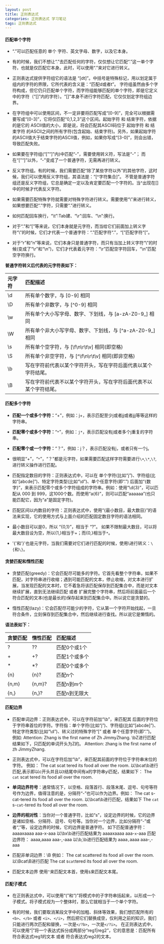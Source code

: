 ```yaml
---
layout: post
title: 正则表达式
categories: 正则表达式 学习笔记
tags: 正则表达式
---
```


#### 匹配单个字符

- “.”可以匹配任意的 单个 字符、英文字母、数字，以及它本身。

- 有的时候，我们不想让“.”去匹配任何的字符，仅仅想让它匹配“.”这一单个字符，也就是仅匹配它本身。此时，可以使用“\.”来对它进行转义。

- 正则表达式提供字符组它的语法是 “[dt]”。中括号是特殊标记，用以划定属于组内的字符的界限，它所代表的含义是：“匹配d或者t”。 字符组虽然由多个字符构成，但它仍只匹配单个字符，而字符组能够匹配的单个字符，即是它定义中的字符（“[]”内的字符）。“[]”本身不进行字符匹配，它仅仅划定字符组边界。

- 在字符组中可以使用区间，不一定非要将匹配写成“[0-9]”，完全可以根据需要写成“[0-3]”，它将仅匹配“0,1,2,3”这个区间。起始字符 和 结束字符，依据的是它的 ASCⅡ值的大小，即是说，将会匹配其ASCⅡ码位于 起始字符 和 结束字符 的ASCⅡ之间的所有字符(包含起始、结束字符)。另外，如果起始字符的ASCⅡ值大于结束字符的ASCⅡ值，例如，如果你写成“[3-0]”，则会出错，导致匹配失败。

- 如果要在字符组(“[”“]”内)中匹配“-”，需要使用转义符，写法是“\-”； 而在“[”“]”以外，“-”变成了一个普通字符，无需再进行转义。

- 反义字符组。有的时候，我们需要匹配“除了某些字符以外”的其他字符，这时候，我们可以使用反义字符组，其语法是：“[^字符集合]”。 不管是普通字符组还是反义字符组，它总是确定一定以及肯定要匹配一个字符的。当^出现在[]中的时候才代表反义字符。

- 如果需要匹配特殊字符就需要对特殊字符进行转义。需要使用“\”来进行转义，如果想要匹配“.”字符，只需要“\.”进行转义。

- 如何匹配回车换行，“\t”:Tab建、“\r”:回车、“\n”:换行。

- 对于“.”和“[”等来说，它们本身就是元字符，而当给它们前面加上转义字符“\”的时候，它们才代表一个普通字符：“\.”匹配字符“.”，“\[”匹配字符“[”。

- 对于“r”和“n”等来说，它们本身只是普通字符，而只有当加上转义字符“\”的时候(变成了“\r”和“\n”)，它们才代表着元字符：“\r”匹配空字符回车，“\n”匹配空字符换行。

**普通字符转义后代表的元字符表如下：**

| 元字符 | 匹配描述 |
| :---  | :---- |
| \d | 所有单个数字，与 [0-9] 相同 |
| \D | 所有单个非数字，与 [^0-9] 相同 |
| \w | 所有单个大小写字母、数字、下划线，与 [a-zA-Z0-9_] 相同 |
| \W | 所有单个非大小写字母、数字、下划线，与 [^a-zA-Z0-9_] 相同 |
| \s | 所有单个空字符，与 [\f\n\r\t\v] 相同(即空格) |
| \S | 所有单个非空字符，与 [^\f\n\r\t\v] 相同(即非空格) |
| \b | 写在字符前代表以某个字符开头，写在字符后面代表以某个字符结尾。 |
| \B | 写在字符前代表不以某个字符开头，写在字符后面代表不以某个字符结尾。 |

#### 匹配多个字符

- **匹配一个或多个字符：**“+”，例如：j+，表示匹配至少j或者jj或者jjj等等这样的字符串。

- **匹配零个或多个字符：**“`*`”，例如：`j*`，表示匹配没有j或者多个j重复的字符串。

- **匹配零个或一个字符：**“？”，例如：j？，表示匹配没有j，或者只有一个j。

- 很明显“+”，“`*`”，“？”都是元字符，如果需要匹配这样字符需要进行`\+`,`\*`,`\?`,进行转义操作进行匹配。

- 匹配指定数目的字符：正则表达式中，可以在 单个字符(比如“j”)、字符组(比如“[abcde]”)、特定字符类型(比如“\d”)、单个任意字符(即“.”) 后面加“{数字}”，来表示匹配零个或多个字符组成的字符串。例如：使用“\d{3}”，可以匹配从 000 到 999，这1000个数。而使用“a{6}”，则可以匹配“aaaaaa”(也只能匹配它，因为“a”是固定字符)。

- 匹配区间以内数目的字符：正则表达式中，使用“{最小数目，最大数目}”的语法来实现，它的使用方式与上面介绍的匹配固定数目字符的语法相同。

- 最小数目可以是0，所以 “{0,1}”，相当于 “?”。
如果不限制最大数目，可以将最大数目设为空，所以{1,}相当于+；而{0,}相当于`*`。

- '{'和'}'也是元字符，当我们需要对它们进行匹配的时候，使用\进行转义：`\{`和`\}`。

#### 贪婪匹配和惰性匹配

- 贪婪匹配(greedy)：它会匹配尽可能多的字符。它首先看整个字符串，如果不匹配，对字符串进行收缩；遇到可能匹配的文本，停止收缩，对文本进行扩展，当发现匹配的文本时，它不着急将该匹配保存到匹配集合中，而是对文本继续扩展，直到无法继续匹配 或者 扩展完整个字符串，然后将前面最后一个符合匹配的文本(也是最长的)保存起来到匹配集合中。所以说它是贪婪的。

- 惰性匹配(lazy)：它会匹配尽可能少的字符，它从第一个字符开始找起，一旦符合条件，立刻保存到匹配集合中，然后继续进行查找。所以说它是懒惰的。

**语法表如下：**

| 贪婪匹配 | 惰性匹配 | 匹配描述 |
| :------ | :------- | :------ |
| ? | ?? | 匹配0个或1个 |
| + | +? | 匹配1个或多个 |
| * | *? | 匹配0个或多个 |
| {n} | {n}? | 匹配n个 |
| {n,m} | {n,m}? | 匹配n到m个 |
| {n,} | {n,}? | 匹配n到无限大 |

#### 匹配边界

- 匹配单词边界：正则表达式中，可以在字符前加“\b”，来匹配其 后面的字符位于字符串首位的字符。字符指：单个字符(比如“j”)、字符组(比如“[abcde]”)、特定字符类型(比如“\d”)、转义过的特殊字符“\[” 或者 单个任意字符(即“.”)。
例如:
Attention: Zhang is the first name of Zh JimmyZhang.
\bZ进行匹配结果如下，只匹配的单词开头为Z的。
Attention: `Z`hang is the first name of `Z`h JimmyZhang.

- 正则表达式中，可以在字符后加“\b”，来匹配其前面的字符位于字符串末位的字符。
例如：
The cat scat tered its food all over the room.
以\bcat\b进行匹配,表示即以c开头并且以t结尾中间有a的字符串yi匹配，结果如下：
The `cat` scat tered its food all over the room.

- **单词边界符号**：通常情况下，以空格、段落首行、段落末尾、逗号、句号等符号作为边界，值得注意的是，分隔符“-”也可以作为边界。例如：
The cat s-cat-tered its food all over the room.
以\bcat\b进行匹配，结果如下
The `cat` s-`cat`-tered its food all over the room.

- **边界的相对性**：当你对一个普通字符，比如“s”，设定边界的时候，它的边界是诸如空格、分隔符、逗号、句号等。当你对一个边界，比如分隔符“-”或者“,”等，设定边界的时候，它的边界是普通字符。
如下匹配普通字符：
aaaaxaaaa  aaa-x-aaa
以\bx\b进行匹配结果为
aaaaxaaaa  aaa-`x`-aaa
匹配边界符：
aaaa,aaaa  aaa-,-aaa
以\b,\b进行匹配结果为
aaaa`,`aaaa  aaa-,-aaa

- 匹配非单词边界：\B
例如：
The cat scattered its food all over the room.
以\Bcat\B进行匹配
The cat s`cat`tered its food all over the room.

- 匹配文本边界
使用`^`来匹配文本首，使用`$`来匹配文本尾。

#### 匹配子模式

- 在正则表达式中，可以使用“(”和“)”将模式中的子字符串括起来，以形成一个子模式。将子模式视为一个整体时，那么它就相当于一个单个字符。

- 有的时候，我们要取消某段文字中的加粗、斜体等效果，我们想匹配所有的`<b>`、`</b>` 或者 `<i>`、`</i>`，然后把它们替换成空，仅利用之前的知识，我们只能进行两次匹配和替换，一次是`</?b>`，一次是`</?i>`。
在正则表达式中，可以使用“|”将一个表达式拆分成两部分“reg1|reg2”，它的意思是：匹配所有符合表达式reg1的文本 或者 符合表达式reg2的文本。

